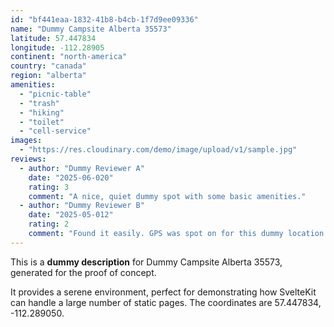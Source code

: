 ```yaml
---
id: "bf441eaa-1832-41b8-b4cb-1f7d9ee09336"
name: "Dummy Campsite Alberta 35573"
latitude: 57.447834
longitude: -112.28905
continent: "north-america"
country: "canada"
region: "alberta"
amenities:
  - "picnic-table"
  - "trash"
  - "hiking"
  - "toilet"
  - "cell-service"
images:
  - "https://res.cloudinary.com/demo/image/upload/v1/sample.jpg"
reviews:
  - author: "Dummy Reviewer A"
    date: "2025-06-020"
    rating: 3
    comment: "A nice, quiet dummy spot with some basic amenities."
  - author: "Dummy Reviewer B"
    date: "2025-05-012"
    rating: 2
    comment: "Found it easily. GPS was spot on for this dummy location."
---
```


This is a **dummy description** for Dummy Campsite Alberta 35573, generated for the proof of concept.

It provides a serene environment, perfect for demonstrating how SvelteKit can handle a large number of static pages. The coordinates are 57.447834, -112.289050.
